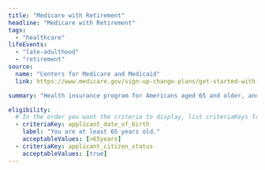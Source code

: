 ```yaml
---
title: "Medicare with Retirement"
headline: "Medicare with Retirement"
tags:
  - "healthcare"
lifeEvents:
  - "late-adulthood"
  - "retirement"
source:
  name: "Centers for Medicare and Medicaid"
  link: https://www.medicare.gov/sign-up-change-plans/get-started-with-medicare

summary: "Health insurance program for Americans aged 65 and older, and for people with disabilities."

eligibility:
  # In the order you want the criteria to display, list criteriaKeys from the csv here, each followed by a comma-separated list of which values indicate eligibility for that criteria. Wrap individual values in quotes if they have inner commas.
  - criteriaKey: applicant_date_of_birth
    label: "You are at least 65 years old."
    acceptableValues: [>65years]
  - criteriaKey: applicant_citizen_status
    acceptableValues: [true]
---
```

